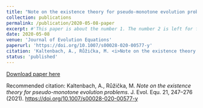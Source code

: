 ```yaml
---
title: "Note on the existence theory for pseudo-monotone evolution problems"
collection: publications
permalink: /publication/2020-05-08-paper
excerpt: #'This paper is about the number 1. The number 2 is left for future work.'
date: 2020-05-08
venue: 'Journal of Evolution Equations'
paperurl: 'https://doi.org/10.1007/s00028-020-00577-y'
citation: 'Kaltenbach, A., Růžička, M. <i>Note on the existence theory for pseudo-monotone evolution problems</i>. J. Evol. Equ. 21, 247–276 (2021). https://doi.org/10.1007/s00028-020-00577-y'
status: 'published'
---
```


[Download paper here](https://doi.org/10.1007/s00028-020-00577-y) 

Recommended citation: Kaltenbach, A., Růžička, M. <i>Note on the existence theory for pseudo-monotone evolution problems</i>. J. Evol. Equ. 21, 247–276 (2021). https://doi.org/10.1007/s00028-020-00577-y

